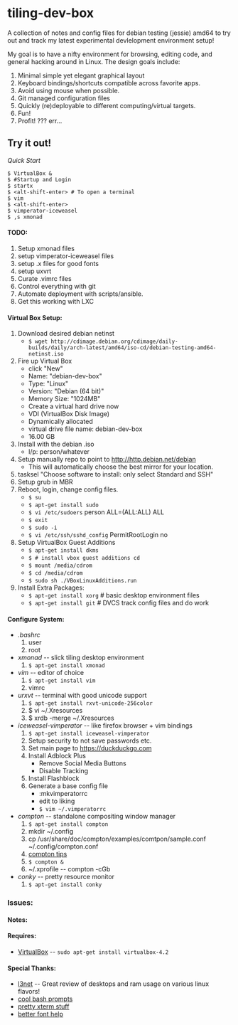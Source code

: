 tiling-dev-box
============

A collection of notes and config files for debian testing (jessie) amd64
to try out and track my latest experimental devlelopment environment setup!

My goal is to have a nifty environment for browsing, editing code, and general
hacking around in Linux.  The design goals include:
1. Minimal simple yet elegant graphical layout
1. Keyboard bindings/shortcuts compatible across favorite apps.
1. Avoid using mouse when possible.
1. Git managed configuration files
1. Quickly (re)deployable to different computing/virtual targets.
1. Fun!
1. Profit! ??? err...

Try it out!
-----------

*Quick Start*

    $ VirtualBox &
    $ #Startup and Login
    $ startx
    $ <alt-shift-enter> # To open a terminal
    $ vim
    $ <alt-shift-enter>
    $ vimperator-iceweasel
    $ ,s xmonad

#### TODO:

1. Setup xmonad files
1. setup vimperator-iceweasel files
1. setup .x files for good fonts
1. setup uxvrt
1. Curate .vimrc files
1. Control everything with git
1. Automate deployment with scripts/ansible.
1. Get this working with LXC

#### Virtual Box Setup:

1. Download desired debian netinst
    * `$ wget http://cdimage.debian.org/cdimage/daily-builds/daily/arch-latest/amd64/iso-cd/debian-testing-amd64-netinst.iso`
1. Fire up Virtual Box 
    * click "New"
    * Name: "debian-dev-box"
    * Type: "Linux"
    * Version: "Debian (64 bit)"
    * Memory Size: "1024MB"
    * Create a virtual hard drive now
    * VDI (VirtualBox Disk Image)
    * Dynamically allocated
    * virtual drive file name: debian-dev-box
    * 16.00 GB
1. Install with the debian .iso
    * l/p: person/whatever
1. Setup manually repo to point to http://http.debian.net/debian
    * This will automatically choose the best mirror for your location.
1. tasksel "Choose software to install: only select Standard and SSH"
1. Setup grub in MBR
1. Reboot, login, change config files.
    * `$ su`
    * `$ apt-get install sudo`
    * `$ vi /etc/sudoers` person ALL=(ALL:ALL) ALL
    * `$ exit`
    * `$ sudo -i`
    * `$ vi /etc/ssh/sshd_config` PermitRootLogin no
1. Setup VirtualBox Guest Additions
    * `$ apt-get install dkms`
    * `$ # install vbox guest additions cd`
    * `$ mount /media/cdrom`
    * `$ cd /media/cdrom`
    * `$ sudo sh ./VBoxLinuxAdditions.run`
1. Install Extra Packages:
    * `$ apt-get install xorg`   # basic desktop environment files
    * `$ apt-get install git`    # DVCS track config files and do work

#### Configure System:

* *.bashrc*
    1. user
    1. root
* *xmonad* -- slick tiling desktop environment
    1. `$ apt-get install xmonad`
* *vim* -- editor of choice
    1. `$ apt-get install vim` 
    1. vimrc
* *urxvt* -- terminal with good unicode support
    1. `$ apt-get install rxvt-unicode-256color`
    1. $ vi ~/.Xresources
    1. $ xrdb -merge ~/.Xresources
* *iceweasel-vimperator* -- like firefox browser + vim bindings
    1. `$ apt-get install iceweasel-vimperator`
    1. Setup security to not save passwords etc.
    1. Set main page to https://duckduckgo.com
    1. Install Adblock Plus
        * Remove Social Media Buttons
        * Disable Tracking            
    1. Install Flashblock
    1. Generate a base config file
        * :mkvimperatorrc
        * edit to liking
        * `$ vim ~/.vimperatorrc`
* *compton* -- standalone compositing window manager
    1. `$ apt-get install compton`
    1. mkdir ~/.config
    1. cp /usr/share/doc/compton/examples/comtpon/sample.conf ~/.config/compton.conf
    1. [compton tips](http://duncanlock.net/blog/2013/06/07/how-to-switch-to-compton-for-beautiful-tear-free-compositing-in-xfce/)
    1. `$ compton &`
    1. ~/.xprofile -- compton -cGb
* *conky* -- pretty resource monitor
    1. `$ apt-get install conky`

### Issues:

#### Notes:

#### Requires:
* [VirtualBox](https://www.virtualbox.org/wiki/Downloads/) -- `sudo apt-get install virtualbox-4.2`

#### Special Thanks:
* [l3net](http://l3net.wordpress.com/2013/04/30/lightweight-debian-lxde-desktop-from-scratch/) -- Great review of desktops and ram usage on various linux flavors!
* [cool bash prompts](http://makandracards.com/makandra/1090-customize-your-bash-prompt)
* [pretty xterm stuff](http://unix4lyfe.org/xterm/)
* [better font help](http://community.linuxmint.com/tutorial/view/1021)
